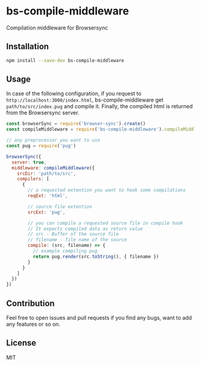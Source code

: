 # bs-compile-middleware

Compilation middleware for Browsersync

## Installation

```bash
npm install --save-dev bs-compile-middleware
```

## Usage

In case of the following configuration, if you request to `http://localhost:3000/index.html`, bs-compile-middleware get `path/to/src/index.pug` and compile it. Finally, the compiled html is returned from the Browsersync server.


```js
const browserSync = require('browser-sync').create()
const compileMiddleware = require('bs-compile-middleware').compileMiddleware

// any preprocessor you want to use
const pug = require('pug')

browserSync({
  server: true,
  middleware: compileMiddleware({
    srcDir: 'path/to/src',
    compilers: [
      {
        // a requested extention you want to hook some compilations
        reqExt: 'html',

        // source file extention
        srcExt: 'pug',

        // you can compile a requested source file in compile hook
        // It expects compiled data as return value
        // src - Buffer of the source file
        // filename - file name of the source
        compile: (src, filename) => {
          // example compiling pug
          return pug.render(src.toString(), { filename })
        }
      }
    ]
  })
})
```

## Contribution

Feel free to open issues and pull requests if you find any bugs, want to add any features or so on.

## License

MIT
